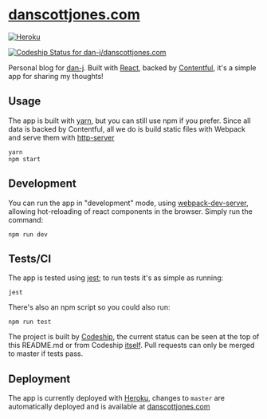 # [danscottjones.com]

[ ![Heroku][heroku_status_img]][danscottjones.com]

[ ![Codeship Status for dan-j/danscottjones.com][codeship_status_img]][codeship_project]

Personal blog for [dan-j]. Built with [React], backed by [Contentful], it's a simple app for sharing my thoughts!

## Usage

The app is built with [yarn], but you can still use npm if you prefer. Since all data is backed by Contentful, all we do is build static files with Webpack and serve them with [http-server]

    yarn
    npm start
    
## Development

You can run the app in "development" mode, using [webpack-dev-server], allowing hot-reloading of react components in the browser. Simply run the command:

    npm run dev
    
## Tests/CI

The app is tested using [jest]; to run tests it's as simple as running:

    jest
   
There's also an npm script so you could also run:

    npm run test
   
The project is built by [Codeship], the current status can be seen at the top of this README.md or from Codeship [itself][codeship_project]. Pull requests can only be merged to master if tests pass.

## Deployment

The app is currently deployed with [Heroku], changes to `master` are automatically deployed and is available at [danscottjones.com]

[codeship_status_img]: https://img.shields.io/codeship/25b8e5f0-2294-0135-25df-4eac78e67dd1/master.svg
[codeship_project]: https://app.codeship.com/projects/221718
[heroku_status_img]: http://heroku-badge.herokuapp.com/?app=danscottjones-prod&style=flat&svg=1&root=index.html
[dan-j]: https://github.com/dan-j
[React]: https://facebook.github.io/react/
[Contentful]: https://www.contentful.com/
[yarn]: https://yarnpkg.com/en/
[http-server]: https://github.com/indexzero/http-server
[webpack-dev-server]: https://github.com/webpack/webpack-dev-server
[jest]: https://facebook.github.io/jest/
[Codeship]: http://codeship.com/
[Heroku]: https://heroku.com
[danscottjones.com]: http://danscottjones.com
